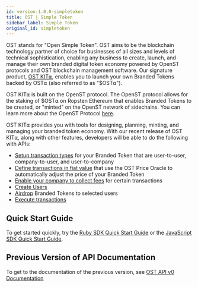 ```yaml
---
id: version-1.0.0-simpletoken
title: OST | Simple Token
sidebar_label: Simple Token
original_id: simpletoken
---
```


OST stands for "Open Simple Token". OST aims to be the blockchain technology partner of choice for businesses of all sizes and levels of technical sophistication, enabling any business to create, launch, and manage their own branded digital token economy powered by OpenST protocols and OST blockchain management software. Our signature product, [<u>OST KIT⍺</u>](https://kit.ost.com), enables you to launch your own Branded Tokens backed by OST⍺ (also referred to as "$OST⍺").

OST KIT⍺ is built on the OpenST protocol. The OpenST protocol allows for the staking of $OST⍺ on Ropsten Ethereum that enables Branded Tokens to be created, or "minted" on the OpenST network of sidechains. You can learn more about the OpenST Protocol [<u>here</u>](https://openst.org).

OST KIT⍺ provides you with tools for designing, planning, minting, and managing your branded token economy. With our recent release of OST KIT⍺, along with other features, developers will be able to do the following with APIs: 

* [<u>Setup transaction types</u>](api_actions_create.html) for your Branded Token that are user-to-user, company-to-user, and user-to-company
* [<u>Define transactions in fiat value</u>](api_actions_create.html) that use the OST Price Oracle to automatically adjust the price of your Branded Token
* [<u>Enable your company to collect fees</u>](api_actions_create.html) for certain transactions
* [<u>Create Users</u>](api_users_create.html) 
* [<u>Airdrop</u>](api_airdrop_drop.html) Branded Tokens to selected users
* [<u>Execute transactions</u>](api_transaction-types_execute.html) 

## Quick Start Guide

To get started quickly, try the [<u>Ruby SDK Quick Start Guide</u>](sdk_ruby.html) or the [<u>JavaScript SDK Quick Start Guide</u>](sdk_javascript.html).

## Previous Version of API Documentation

To get to the documentation of the previous version, see [<u>OST API v0 Documentation</u>](https://dev.stagingost.com/docs/0.9.1/simpletoken.html)
